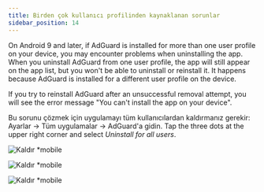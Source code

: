 ```yaml
---
title: Birden çok kullanıcı profilinden kaynaklanan sorunlar
sidebar_position: 14
---
```


On Android 9 and later, if AdGuard is installed for more than one user profile on your device, you may encounter problems when uninstalling the app. When you uninstall AdGuard from one user profile, the app will still appear on the app list, but you won't be able to uninstall or reinstall it. It happens because AdGuard is installed for a different user profile on the device.

If you try to reinstall AdGuard after an unsuccessful removal attempt, you will see the error message "You can't install the app on your device".

Bu sorunu çözmek için uygulamayı tüm kullanıcılardan kaldırmanız gerekir: Ayarlar → Tüm uygulamalar → AdGuard'a gidin. Tap the three dots at the upper right corner and select *Uninstall for all users*.

![Kaldır *mobile](https://cdn.adtidy.org/public/Adguard/kb/android/multiple_users/uninst_en.png)

![Kaldır *mobile](https://cdn.adtidy.org/public/Adguard/kb/android/multiple_users/uninst2_en.png)

![Kaldır *mobile](https://cdn.adtidy.org/content/kb/ad_blocker/android/solving_problems/multiple-profiles-issue/uninst3_en.png)
